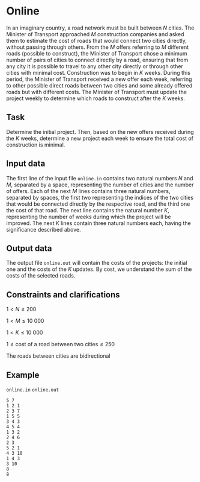 # Online

In an imaginary country, a road network must be built between $N$ cities. The Minister of Transport approached $M$ construction companies and asked them to estimate the cost of roads that would connect two cities directly, without passing through others. From the $M$ offers referring to $M$ different roads (possible to construct), the Minister of Transport chose a minimum number of pairs of cities to connect directly by a road, ensuring that from any city it is possible to travel to any other city directly or through other cities with minimal cost. Construction was to begin in $K$ weeks. During this period, the Minister of Transport received a new offer each week, referring to other possible direct roads between two cities and some already offered roads but with different costs. The Minister of Transport must update the project weekly to determine which roads to construct after the $K$ weeks.

## Task

Determine the initial project. Then, based on the new offers received during the $K$ weeks, determine a new project each week to ensure the total cost of construction is minimal.

## Input data

The first line of the input file `online.in` contains two natural numbers $N$ and $M$, separated by a space, representing the number of cities and the number of offers. Each of the next $M$ lines contains three natural numbers, separated by spaces, the first two representing the indices of the two cities that would be connected directly by the respective road, and the third one the cost of that road. The next line contains the natural number $K$, representing the number of weeks during which the project will be improved. The next $K$ lines contain three natural numbers each, having the significance described above.

## Output data

The output file `online.out` will contain the costs of the projects: the initial one and the costs of the $K$ updates. By cost, we understand the sum of the costs of the selected roads.

## Constraints and clarifications

$1 < N \leq 200$

$1 < M \leq 10\ 000$

$1 < K \leq 10\ 000$

$1 \leq \text{cost of a road between two cities} \leq 250$

The roads between cities are bidirectional

## Example

`online.in` `online.out`

```
5 7 
1 2 1 
2 3 7 
1 5 5 
3 4 3 
4 5 4 
1 3 2 
2 4 6 
2 3 
5 2 1 
4 3 10 
1 4 3 
3 10 
8 
8 
```